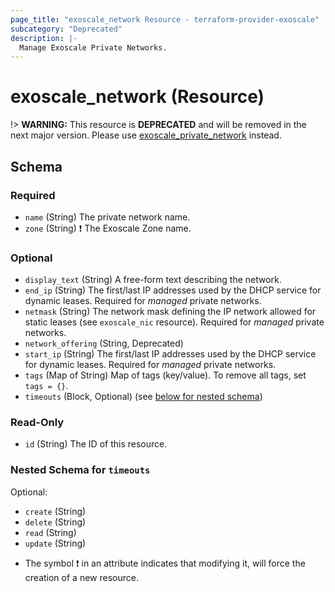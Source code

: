 ```yaml
---
page_title: "exoscale_network Resource - terraform-provider-exoscale"
subcategory: "Deprecated"
description: |-
  Manage Exoscale Private Networks.
---
```


# exoscale_network (Resource)

!> **WARNING:** This resource is **DEPRECATED** and will be removed in the next major version. Please use [exoscale_private_network](./private_network.md) instead.



<!-- schema generated by tfplugindocs -->
## Schema

### Required

- `name` (String) The private network name.
- `zone` (String) ❗ The Exoscale Zone name.

### Optional

- `display_text` (String) A free-form text describing the network.
- `end_ip` (String) The first/last IP addresses used by the DHCP service for dynamic leases. Required for *managed* private networks.
- `netmask` (String) The network mask defining the IP network allowed for static leases (see `exoscale_nic` resource). Required for *managed* private networks.
- `network_offering` (String, Deprecated)
- `start_ip` (String) The first/last IP addresses used by the DHCP service for dynamic leases. Required for *managed* private networks.
- `tags` (Map of String) Map of tags (key/value). To remove all tags, set `tags = {}`.
- `timeouts` (Block, Optional) (see [below for nested schema](#nestedblock--timeouts))

### Read-Only

- `id` (String) The ID of this resource.

<a id="nestedblock--timeouts"></a>
### Nested Schema for `timeouts`

Optional:

- `create` (String)
- `delete` (String)
- `read` (String)
- `update` (String)

* The symbol ❗ in an attribute indicates that modifying it, will force the creation of a new resource.


